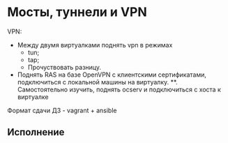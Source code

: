 # Мосты, туннели и VPN 

VPN:
* Между двумя виртуалками поднять vpn в режимах
  * tun;
  * tap; 
  * Прочуствовать разницу.
* Поднять RAS на базе OpenVPN с клиентскими сертификатами, подключиться с локальной машины на виртуалку.
*\*. Самостоятельно изучить, поднять ocserv и подключиться с хоста к виртуалке

Формат сдачи ДЗ - vagrant + ansible

## Исполнение
